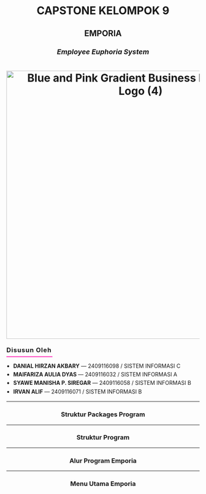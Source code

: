<h1 align="center">CAPSTONE KELOMPOK 9</h1>

<h2 align="center">EMPORIA</h2>

<h3 align="center" style="font-size:18px; font-style:italic;">Employee Euphoria System</h3>

<h1 align="center"><img width="700" alt="Blue and Pink Gradient Business Partnership Logo (4)" src="https://github.com/user-attachments/assets/929944fa-6673-403c-a984-9b140d720784" /></h1>


<div align="left" style="margin-top:18px;">
  <h3 style="margin:0 0 6px 0; letter-spacing:1px;">Disusun Oleh</h3>
  <div style="height:3px; width:120px; background:#ff66cc; margin:6px 0 12px 0;"></div>
  <ul style="margin:0; padding-left:18px; line-height:1.6;">
    <li><b>DANIAL HIRZAN AKBARY</b> — 2409116098 / SISTEM INFORMASI C
    <li><b>MAIFARIZA AULIA DYAS</b> — 2409116032 / SISTEM INFORMASI A
    <li><b>SYAWE MANISHA P. SIREGAR</b> — 2409116058 / SISTEM INFORMASI B
    <li><b>IRVAN ALIF</b> — 2409116071 / SISTEM INFORMASI B </ul></div>

---

<h3 align="center">Struktur Packages Program</h3>

---

<h3 align="center">Struktur Program</h3>

---

<h3 align="center">Alur Program Emporia</h3>

---

<h3 align="center">Menu Utama Emporia</h3>
